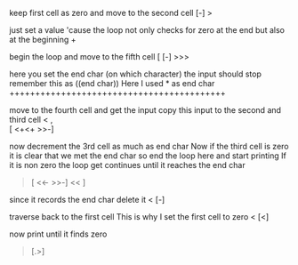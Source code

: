 keep first cell as zero and move to the second cell
[-] >

just set a value 'cause the loop not only checks for zero at the end but also at the beginning
+

begin the loop and move to the fifth cell
[ [-] >>>


here you set the end char (on which character) the input should stop
remember this as ((end char))
Here I used * as end char
++++++++++++++++++++++++++++++++++++++++++

move to the fourth cell and get the input
copy this input to the second and third cell
< , 										
[ <+<+ >>-] 								


now decrement the 3rd cell as much as end char
Now if the third cell is zero it is clear
that we met the end char so end the loop here and start printing
If it is non zero the loop get continues until it reaches the end char
> [ <<-  >>-] << ]


since it records the end char delete it
< [-] 										

traverse back to the first cell 
This is why I set the first cell to zero
< [<]										

now print until it finds zero
> [.>]

